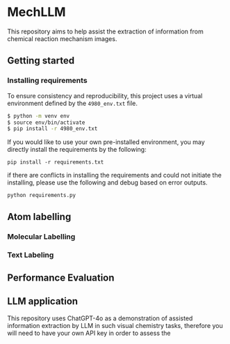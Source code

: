 # MechLLM
This repository aims to help assist the extraction of information from chemical reaction mechanism images.
## Getting started
### Installing requirements
To ensure consistency and reproducibility, this project uses a virtual environment defined by the `4980_env.txt` file.
```bash
$ python -m venv env
$ source env/bin/activate
$ pip install -r 4980_env.txt
```
If you would like to use your own pre-installed environment, you may directly install the requirements by the following:
```
pip install -r requirements.txt
```
if there are conflicts in installing the requirements and could not initiate the installing,
please use the following and debug based on error outputs.
```
python requirements.py
```
## Atom labelling
### Molecular Labelling
### Text Labeling

## Performance Evaluation
## LLM application
This repository uses ChatGPT-4o as a demonstration of assisted information extraction by LLM in such visual chemistry tasks, therefore you will need to have your own API key in order to assess the 
   
